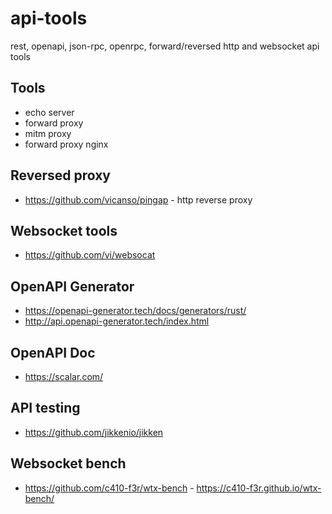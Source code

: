 # api-tools

rest, openapi, json-rpc, openrpc, forward/reversed http and websocket api tools

## Tools

* echo server
* forward proxy
* mitm proxy
* forward proxy nginx

## Reversed proxy

* <https://github.com/vicanso/pingap> - http reverse proxy

## Websocket tools

* <https://github.com/vi/websocat>

## OpenAPI Generator

* <https://openapi-generator.tech/docs/generators/rust/>
* <http://api.openapi-generator.tech/index.html>

## OpenAPI Doc

* <https://scalar.com/>

## API testing

* <https://github.com/jikkenio/jikken>

## Websocket bench

* <https://github.com/c410-f3r/wtx-bench> - <https://c410-f3r.github.io/wtx-bench/>
